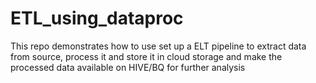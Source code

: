 # ETL_using_dataproc
This repo demonstrates how to use set up a ELT pipeline to extract data from source, process it and store it in cloud storage and make the processed data available on HIVE/BQ for further analysis
